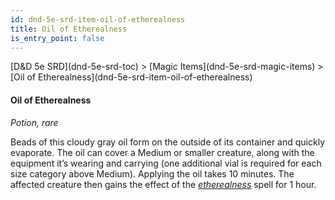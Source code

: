 ```yaml
---
id: dnd-5e-srd-item-oil-of-etherealness
title: Oil of Etherealness
is_entry_point: false
---
```


<breadcrumb>
[D&D 5e SRD](dnd-5e-srd-toc) >  [Magic Items](dnd-5e-srd-magic-items) > [Oil of Etherealness](dnd-5e-srd-item-oil-of-etherealness)
</breadcrumb>

#### Oil of Etherealness

*Potion, rare*

Beads of this cloudy gray oil form on the outside of its container and quickly evaporate. The oil can cover a Medium or smaller creature, along with the equipment it’s wearing and carrying (one additional vial is required for each size category above Medium). Applying the oil takes 10 minutes. The affected creature then gains the effect of the [*etherealness*](dnd-5e-srd-spell-etherealness) spell for 1 hour.

